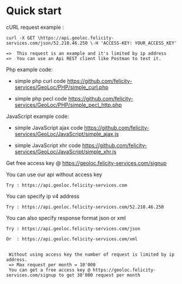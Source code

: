 # Quick start

cURL request example :
  
    curl -X GET \https://api.geoloc.felicity-services.com/json/52.210.46.250 \-H 'ACCESS-KEY: YOUR_ACCESS_KEY'
    
    =>  This request is an example and it's limited by ip address
    =>  You can use an Api REST client like Postman to test it.

Php example code:

   - simple php curl code           https://github.com/felicity-services/GeoLoc/PHP/simple_curl.php
   
   - simple php pecl code           https://github.com/felicity-services/GeoLoc/PHP/simple_pecl_http.php
   
JavaScript example code:
   
   - simple JavaScript ajax code    https://github.com/felicity-services/GeoLoc/JavaScript/simple_ajax.js
   
   - simple JavaScript xhr code     https://github.com/felicity-services/GeoLoc/JavaScript/simple_xhr.js
   
   

Get free access key @ https://geoloc.felicity-services.com/signup

You can use our api without access key

    Try : https://api.geoloc.felicity-services.com 
    
You can specify ip v4 address 

    Try : https://api.geoloc.felicity-services.com/52.210.46.250
    
You can also specify response format json or xml

    Try : https://api.geoloc.felicity-services.com/json
    
    Or  : https://api.geoloc.felicity-services.com/xml
          

     Without using access key the number of request is limited by ip address.
     => Max request per month = 10'000
     You can get a free access key @ https://geoloc.felicity-services.com/signup to get 30'000 request per month
